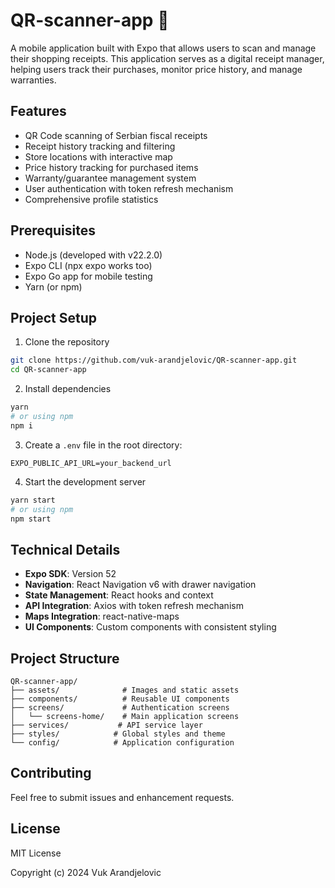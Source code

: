# QR-scanner-app 📱

A mobile application built with Expo that allows users to scan and manage their shopping receipts. This application serves as a digital receipt manager, helping users track their purchases, monitor price history, and manage warranties.

## Features

- QR Code scanning of Serbian fiscal receipts
- Receipt history tracking and filtering
- Store locations with interactive map
- Price history tracking for purchased items
- Warranty/guarantee management system
- User authentication with token refresh mechanism
- Comprehensive profile statistics

## Prerequisites

- Node.js (developed with v22.2.0)
- Expo CLI (npx expo works too)
- Expo Go app for mobile testing
- Yarn (or npm)

## Project Setup

1. Clone the repository
```bash
git clone https://github.com/vuk-arandjelovic/QR-scanner-app.git
cd QR-scanner-app
```

2. Install dependencies
```bash
yarn
# or using npm
npm i
```

3. Create a `.env` file in the root directory:
```env
EXPO_PUBLIC_API_URL=your_backend_url
```

4. Start the development server
```bash
yarn start
# or using npm
npm start
```

## Technical Details

- **Expo SDK**: Version 52
- **Navigation**: React Navigation v6 with drawer navigation
- **State Management**: React hooks and context
- **API Integration**: Axios with token refresh mechanism
- **Maps Integration**: react-native-maps
- **UI Components**: Custom components with consistent styling

## Project Structure

```
QR-scanner-app/
├── assets/              # Images and static assets
├── components/          # Reusable UI components
├── screens/             # Authentication screens
│   └── screens-home/    # Main application screens    
├── services/           # API service layer
├── styles/            # Global styles and theme
└── config/            # Application configuration
```

## Contributing

Feel free to submit issues and enhancement requests.

## License

MIT License

Copyright (c) 2024 Vuk Arandjelovic